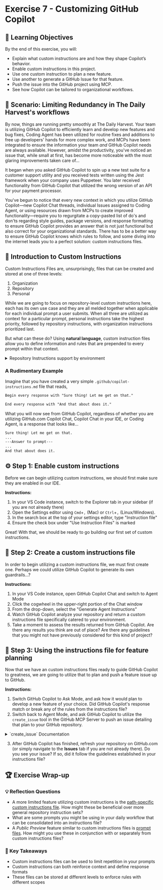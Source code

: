 # Exercise 7 - Customizing GitHub Copilot

## 🎯 Learning Objectives

By the end of this exercise, you will:

- Explain what custom instructions are and how they shape Copilot’s behavior.
- Enable custom instructions in this project.
- Use one custom instruction to plan a new feature.
- Use another to generate a GitHub Issue for that feature.
- Push the issue into the GitHub project using MCP.
- See how Copilot can be tailored to organizational workflows.

## 🍎 Scenario: Limiting Redundancy in The Daily Harvest's workflows

By now, things are running pretty smoothly at The Daily Harvest. Your team is utilizing GitHub Copilot to efficiently learn and develop new features and bug fixes, Coding Agent has been utilized for routine fixes and additions to free up developers' hands for more complex work, and MCPs have been integrated to ensure the information your team _and_ GitHub Copilot needs are always available. However, amidst the productivity, you've noticed an issue that, while small at first, has become more noticeable with the most glaring improvements taken care of...

It began when you asked GitHub Copilot to spin up a new test suite for a customer support utility and you received tests written using the Jest framework when your company uses Puppeteer. You later received functionality from GitHub Copilot that utilized the wrong version of an API for your payment processor.

You've begun to notice that every new context in which you utilize GitHub Copilot—new Copilot Chat threads, individual Issues assigned to Coding Agent, or using resources drawn from MCPs to create improved functionality—require you to regurgitate a copy-pasted list of do's and don'ts regarding style guides, package versions, and response formatting to ensure GitHub Copilot provides an answer that is not just functional but also correct for your organizational standards. There has to be a better way to ensure GitHub Copilot knows which rules to follow, and some diving into the internet leads you to a perfect solution: custom instructions files.

## 📄 Introduction to Custom Instructions

Custom Instructions Files are, unsurprisingly, files that can be created and stored at one of three levels:

1. Organization
2. Repository
3. Personal

While we are going to focus on repository-level custom instructions here, each has its own use case and they are all melded together when applicable for each individual prompt a user submits. When all three are utilized as context for a particular prompt, personal instructions take the highest priority, followed by repository instructions, with organization instructions prioritized last.

But what can these do? Using __natural language__, custom instruction files allow you to define information and rules that are prepended to every prompt within that context.  

<details>
  
  <summary>Repository Instructions support by environment</summary>
  
  <img width="731" height="503" alt="image" src="https://github.com/user-attachments/assets/43d8a28b-d9d7-4f79-97c4-2c905570bcfe" />

</details>

### A Rudimentary Example

Imagine that you have created a very simple `.github/copilot-instructions.md` file that reads,

```md
Begin every response with "Sure thing! Let me get on that."

End every response with "And that about does it."
```

What you will now see from GitHub Copilot, regardless of whether you are utilizing GitHub.com Copilot Chat, Copilot Chat in your IDE, or Coding Agent, is a response that looks like...

```md
Sure thing! Let me get on that.
...
---Answer to prompt---
...
And that about does it.
```

## ⚙️ Step 1: Enable custom instructions

Before we can begin utilizing custom instructions, we should first make sure they are enabled in our IDE.

__Instructions:__

1. In your VS Code instance, switch to the Explorer tab in your sidebar (if you are not already there)
2. Open the Settings editor using `Cmd`+`,` (Mac) or `Ctrl`+`,` (Linux/Windows).
3. In the search box at the top of your settings editor, type "Instruction file"
4. Ensure the check box under "Use Instruction Files" is marked

Great! With that, we should be ready to go building our first set of custom instructions.

## 📝 Step 2: Create a custom instructions file

In order to begin utilizing a custom instructions file, we must first create one. Perhaps we could utilize GitHub Copilot to generate its own guardrails...? 

__Instructions:__

1. In your VS Code instance, open GitHub Copilot Chat and switch to Agent Mode
2. Click the cogwheel in the upper-right portion of the Chat window
3. From the drop-down, select the "Generate Agent Instructions"
4. Watch GitHub Copilot analyze your repository and return a custom instructions file specifically catered to your environment.
5. Take a moment to assess the results returned from GitHub Copilot. Are there any results you think are out of place? Are there any guidelines that you might not have previously considered for this kind of project?

## 💭 Step 3: Using the instructions file for feature planning

Now that we have an custom instructions files ready to guide GitHub Copilot to greatness, we are going to utilize that to plan and push a feature issue up to GitHub.

__Instructions:__

1. Switch GitHub Copilot to Ask Mode, and ask how it would plan to develop a new feature of your choice. Did GitHub Copilot's response match or break any of the rules from the instructions file?
2. Switch back to Agent Mode, and ask GitHub Copilot to utilize the `create_issue` tool in the GitHub MCP Server to push an issue detailing that plan to your GitHub repository.

<details>
  
  <summary>`create_issue` Documentation</summary>
  
  <img width="551" height="266" alt="image" src="https://github.com/user-attachments/assets/dd0f8940-8ae5-484a-b62a-1491f064e99b" />

</details>

3. After GitHub Copilot has finished, refresh your repository on GitHub.com (or simply navigate to the __Issues__ tab if you are not already there). Do you see your issue? If so, did it follow the guidelines established in your instructions file?

## 🏆 Exercise Wrap-up

### 💡 Reflection Questions

- A more limited feature utilizing custom instructions is the [path-specific custom instructions file](https://docs.github.com/en/copilot/how-tos/configure-custom-instructions/add-repository-instructions#creating-path-specific-custom-instructions-1). How might these be beneficial over more general repository instruction sets?
- What are some prompts you might be using in your daily workflow that can be consolidated into an instructions file?
- A _Public Preview_ feature similar to custom instructions files is [prompt files](https://code.visualstudio.com/docs/copilot/customization/prompt-files). How might you use these in conjunction with or separately from custom instructions files?

### 🎯 Key Takeaways

- Custom instructions files can be used to limit repetition in your prompts
- Custom instructions can both reinforce context and define response formats
- These files can be stored at different levels to enforce rules with different scopes
